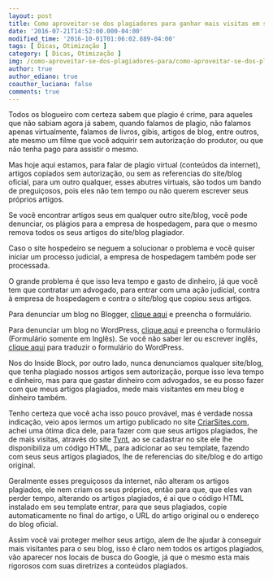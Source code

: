 ```yaml
---
layout: post
title: Como aproveitar-se dos plagiadores para ganhar mais visitas em seu blog
date: '2016-07-21T14:52:00.000-04:00'
modified_time: '2016-10-01T01:06:02.889-04:00'
tags: [ Dicas, Otimização ]
category: [ Dicas, Otimização ]
img: /como-aproveitar-se-dos-plagiadores-para/como-aproveitar-se-dos-plagiadores-para.jpg
author: true
author_ediano: true
coauthor_luciana: false
comments: true
---
```


Todos os blogueiro com certeza sabem que plagio é crime, para aqueles que não sabiam agora já sabem, quando falamos de plagio, não falamos apenas virtualmente, falamos de livros, gibis, artigos de blog, entre outros, ate mesmo um filme que você adquirir sem autorização do produtor, ou que não tenha pago para assistir o mesmo.

Mas hoje aqui estamos, para falar de plagio virtual (conteúdos da internet), artigos copiados sem autorização, ou sem as referencias do site/blog oficial, para um outro qualquer, esses abutres virtuais, são todos um bando de preguiçosos, pois eles não tem tempo ou não querem escrever seus próprios artigos.

Se você encontrar artigos seus em qualquer outro site/blog, você pode denunciar, os plágios para a empresa de hospedagem, para que o mesmo remova todos os seus artigos do site/blog plagiador.

Caso o site hospedeiro se neguem a solucionar o problema e você quiser iniciar um processo judicial, a empresa de hospedagem também pode ser processada.

O grande problema é que isso leva tempo e gasto de dinheiro, já que você tem que contratar um advogado, para entrar com uma ação judicial, contra à empresa de hospedagem e contra o site/blog que copiou seus artigos.

Para denunciar um blog no Blogger, <a href="https://support.google.com/legal/troubleshooter/1114905?product=blogger&amp;rd=2" rel="nofollow" target="_blank">clique aqui</a> e preencha o formulário.

Para denunciar um blog no WordPress, <a href="http://automattic.com/dmca-notice/" rel="nofollow" target="_blank">clique aqui</a> e preencha o formulário (Formulário somente em Inglês). Se você não saber ler ou escrever inglês, <a href="https://translate.google.com.br/translate?sl=auto&amp;tl=pt&amp;js=y&amp;prev=_t&amp;hl=pt-BR&amp;ie=UTF-8&amp;u=http%3A%2F%2Fautomattic.com%2Fdmca-notice%2F&amp;edit-text=" rel="nofollow" target="_blank">clique aqui</a> para traduzir o formulário do WordPress.

Nos do Inside Block, por outro lado, nunca denunciamos qualquer site/blog, que tenha plagiado nossos artigos sem autorização, porque isso leva tempo e dinheiro, mas para que gastar dinheiro com advogados, se eu posso fazer com que meus artigos plagiados, mede mais visitantes em meu blog e dinheiro também.

Tenho certeza que você acha isso pouco provável, mas é verdade nossa indicação, veio apos lermos um artigo publicado no site <a href="http://www.criarsites.com/" rel="nofollow" target="_blank">CriarSites.com</a>, achei uma ótima dica dele, para fazer com que seus artigos plagiados, lhe de mais visitas, através do site <a href="http://www.tynt.com/" rel="nofollow" target="_blank">Tynt</a>, ao se cadastrar no site ele lhe disponibiliza um código HTML, para adicionar ao seu template, fazendo com seus seus artigos plagiados, lhe de referencias do site/blog e do artigo original.

Geralmente esses preguiçosos da internet, não alteram os artigos plagiados, ele nem criam os seus próprios, então para que, que eles van perder tempo, alterando os artigos plagiados, é ai que o código HTML instalado em seu template entrar, para que seus plagiados, copie automaticamente no final do artigo, o URL do artigo original ou o endereço do blog oficial.

Assim você vai proteger melhor seus artigo, alem de lhe ajudar à conseguir mais visitantes para o seu blog, isso é claro nem todos os artigos plagiados, vão aparecer nos locais de busca do Google, já que o mesmo esta mais rigorosos com suas diretrizes a conteúdos plagiados.